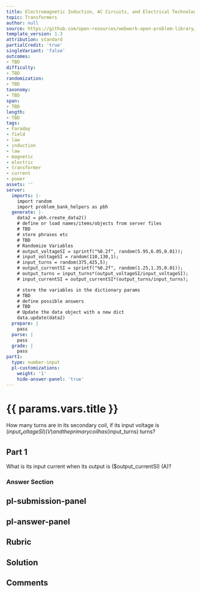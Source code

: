 ```yaml
---
title: Electromagnetic Induction, AC Circuits, and Electrical Technologies
topic: Transformers
author: null
source: https://github.com/open-resources/webwork-open-problem-library/tree/master/Contrib/BrockPhysics/College_Physics_Urone/23.Electromagnetic_Induction_AC_Circuits_and_Electrical_Technologies/23-07.Transformers/NU_U17_23_07_001.pg
template_version: 1.3
attribution: standard
partialCredit: 'true'
singleVariant: 'false'
outcomes:
- TBD
difficulty:
- TBD
randomization:
- TBD
taxonomy:
- TBD
span:
- TBD
length:
- TBD
tags:
- Faraday
- field
- law
- induction
- law
- magnetic
- electric
- transformer
- current
- power
assets: ''
server:
  imports: |-
    import random
    import problem_bank_helpers as pbh
  generate: |-
    data2 = pbh.create_data2()
    # define or load names/items/objects from server files
    # TBD
    # store phrases etc
    # TBD
    # Randomize Variables
    # output_voltageSI = sprintf("%0.2f", random(5.95,6.05,0.01));
    # input_voltageSI = random(110,130,1);
    # input_turns = random(375,425,5);
    # output_currentSI = sprintf("%0.2f", random(1.25,1.35,0.01));
    # output_turns = input_turns*(output_voltageSI/input_voltageSI);
    # input_currentSI = output_currentSI*(output_turns/input_turns);

    # store the variables in the dictionary params
    # TBD
    # define possible answers
    # TBD
    # Update the data object with a new dict
    data.update(data2)
  prepare: |
    pass
  parse: |
    pass
  grade: |
    pass
part1:
  type: number-input
  pl-customizations:
    weight: '1'
    hide-answer-panel: 'true'
---
```


# {{ params.vars.title }} 


How many turns are in its secondary coil, if its input voltage is ($input_voltageSI) (V) and the primary coil has ($input_turns) turns?

## Part 1 
What is its input current when its output is ($output_currentSI) (A)? 


 ### Answer Section


## pl-submission-panel 


## pl-answer-panel 


## Rubric 


## Solution 


## Comments 


